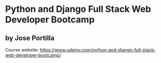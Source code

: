 # Python and Django Full Stack Web Developer Bootcamp 

## by Jose Portilla 

Course website: https://www.udemy.com/python-and-django-full-stack-web-developer-bootcamp/